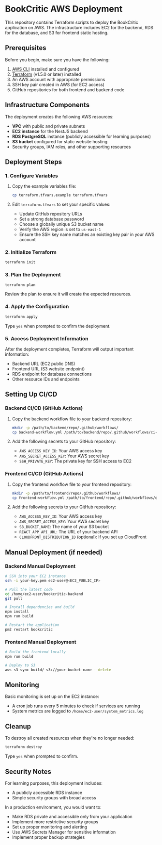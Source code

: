 # BookCritic AWS Deployment

This repository contains Terraform scripts to deploy the BookCritic application on AWS. The infrastructure includes EC2 for the backend, RDS for the database, and S3 for frontend static hosting.

## Prerequisites

Before you begin, make sure you have the following:

1. [AWS CLI](https://aws.amazon.com/cli/) installed and configured
2. [Terraform](https://www.terraform.io/downloads.html) (v1.5.0 or later) installed
3. An AWS account with appropriate permissions
4. SSH key pair created in AWS (for EC2 access)
5. GitHub repositories for both frontend and backend code

## Infrastructure Components

The deployment creates the following AWS resources:

- **VPC** with public and private subnets
- **EC2 instance** for the NestJS backend
- **RDS PostgreSQL** instance (publicly accessible for learning purposes)
- **S3 bucket** configured for static website hosting
- Security groups, IAM roles, and other supporting resources

## Deployment Steps

### 1. Configure Variables

1. Copy the example variables file:
   ```bash
   cp terraform.tfvars.example terraform.tfvars
   ```

2. Edit `terraform.tfvars` to set your specific values:
   - Update GitHub repository URLs
   - Set a strong database password
   - Choose a globally unique S3 bucket name
   - Verify the AWS region is set to `us-east-1`
   - Ensure the SSH key name matches an existing key pair in your AWS account

### 2. Initialize Terraform

```bash
terraform init
```

### 3. Plan the Deployment

```bash
terraform plan
```

Review the plan to ensure it will create the expected resources.

### 4. Apply the Configuration

```bash
terraform apply
```

Type `yes` when prompted to confirm the deployment.

### 5. Access Deployment Information

After the deployment completes, Terraform will output important information:

- Backend URL (EC2 public DNS)
- Frontend URL (S3 website endpoint)
- RDS endpoint for database connections
- Other resource IDs and endpoints

## Setting Up CI/CD

### Backend CI/CD (GitHub Actions)

1. Copy the backend workflow file to your backend repository:
   ```bash
   mkdir -p /path/to/backend/repo/.github/workflows/
   cp backend-workflow.yml /path/to/backend/repo/.github/workflows/ci-cd.yml
   ```

2. Add the following secrets to your GitHub repository:
   - `AWS_ACCESS_KEY_ID`: Your AWS access key
   - `AWS_SECRET_ACCESS_KEY`: Your AWS secret key
   - `SSH_PRIVATE_KEY`: The private key for SSH access to EC2

### Frontend CI/CD (GitHub Actions)

1. Copy the frontend workflow file to your frontend repository:
   ```bash
   mkdir -p /path/to/frontend/repo/.github/workflows/
   cp frontend-workflow.yml /path/to/frontend/repo/.github/workflows/ci-cd.yml
   ```

2. Add the following secrets to your GitHub repository:
   - `AWS_ACCESS_KEY_ID`: Your AWS access key
   - `AWS_SECRET_ACCESS_KEY`: Your AWS secret key
   - `S3_BUCKET_NAME`: The name of your S3 bucket
   - `REACT_APP_API_URL`: The URL of your backend API
   - `CLOUDFRONT_DISTRIBUTION_ID` (optional): If you set up CloudFront

## Manual Deployment (if needed)

### Backend Manual Deployment

```bash
# SSH into your EC2 instance
ssh -i your-key.pem ec2-user@<EC2_PUBLIC_IP>

# Pull the latest code
cd /home/ec2-user/bookcritic-backend
git pull

# Install dependencies and build
npm install
npm run build

# Restart the application
pm2 restart bookcritic
```

### Frontend Manual Deployment

```bash
# Build the frontend locally
npm run build

# Deploy to S3
aws s3 sync build/ s3://your-bucket-name --delete
```

## Monitoring

Basic monitoring is set up on the EC2 instance:
- A cron job runs every 5 minutes to check if services are running
- System metrics are logged to `/home/ec2-user/system_metrics.log`

## Cleanup

To destroy all created resources when they're no longer needed:

```bash
terraform destroy
```

Type `yes` when prompted to confirm.

## Security Notes

For learning purposes, this deployment includes:
- A publicly accessible RDS instance
- Simple security groups with broad access

In a production environment, you would want to:
- Make RDS private and accessible only from your application
- Implement more restrictive security groups
- Set up proper monitoring and alerting
- Use AWS Secrets Manager for sensitive information
- Implement proper backup strategies
